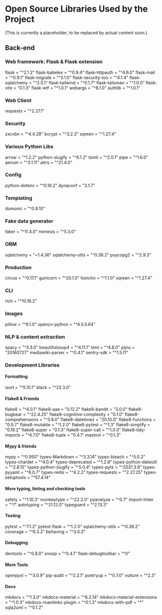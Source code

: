 # Open Source Libraries Used by the Project

(This is currently a placeholder, to be replaced by actual content soon.)

## Back-end

### Web framework: Flask & Flask extension
flask = "^2.1.2"
flask-babelex = "^0.9.4"
flask-httpauth = "^4.6.0"
flask-mail = "^0.9.1"
flask-migrate = "^3.1.0"
flask-security-too = "^4.1.4"
flask-sqlalchemy = "^2.5.1"
flask-tailwind = "^0.1.7"
flask-talisman = "^1.0.0"
flask-vite = "0.1.3"
flask-wtf = "^1.0.1"
webargs = "^8.1.0"
authlib = "^1.0.1"

### Web Client
requests = "^2.27.1"

### Security
zxcvbn = "^4.4.28"
bcrypt = "^3.2.2"
sqreen = "^1.27.4"

### Various Python Libs
arrow = "^1.2.2"
python-slugify = "^6.1.2"
tomli = "^2.0.1"
pipe = "^1.6.0"
aenum = "^3.1.11"
attrs = "^21.4.0"

### Config
python-dotenv = "^0.19.2"
dynaconf = "3.1.7"

### Templating
domonic = "^0.9.10"

### Fake data generator
faker = "^11.4.0"
mimesis = "^5.3.0"

### ORM
sqlalchemy = "~1.4.36"
sqlalchemy-utils = "^0.38.2"
psycopg2 = "^2.9.3"

### Production
circus = "^0.17.1"
gunicorn = "^20.1.0"
honcho = "^1.1.0"
sqreen = "^1.27.4"

### CLI
rich = "^10.16.2"

### Images
pillow = "^9.1.0"
opencv-python = "^4.5.5.64"

### NLP & content extraction
spacy = "^3.3.0"
beautifulsoup4 = "^4.11.1"
lxml = "^4.8.0"
pijnu = "20160727"
mediawiki-parser = "^0.4.1"
sentry-sdk = "^1.5.11"

### Development Libraries

#### Formatting
isort = "^5.10.1"
black = "^22.3.0"

#### Flake8 & Friends
flake8 = "^4.0.1"
flake8-aaa = "0.12.2"
flake8-bandit = "3.0.0"
flake8-bugbear = "^22.4.25"
flake8-cognitive-complexity = "0.1.0"
flake8-comprehensions = "^3.8.0"
flake8-datetimez = "20.10.0"
flake8-functions = "0.0.7"
flake8-mutable = "^1.2.0"
flake8-pytest = "^1.3"
flake8-simplify = "0.19.2"
flake8-super = "0.1.3"
flake8-super-call = "^1.0.0"
flake8-tidy-imports = "^4.7.0"
flake8-tuple = "0.4.1"
mastool = "^0.1.3"

#### Mypy & friends
mypy = "^0.950"
types-Markdown = "^3.3.14"
types-bleach = "^5.0.2"
types-chardet = "^4.0.4"
types-deprecated = "^1.2.8"
types-python-dateutil = "^2.8.15"
types-python-slugify = "^5.0.4"
types-pytz = "^2021.3.8"
types-pyyaml = "^6.0.7"
types-redis = "^4.2.2"
types-requests = "^2.27.25"
types-setuptools = "^57.4.14"

#### More typing, linting and checking tools
safety = "^1.10.3"
monkeytype = "^22.2.0"
pyanalyze = "^0.7"
import-linter = "^1"
autotyping = "^21.12.0"
typeguard = "^2.13.3"

#### Testing
pytest = "^7.1.2"
pytest-flask = "^1.2.0"
sqlalchemy-utils = "^0.38.2"
coverage = "^6.3.2"
behaving = "^3.0.3"

#### Debugging
devtools = "^0.8.0"
snoop = "^0.4.1"
flask-debugtoolbar = "^0"

#### More Tools
openpyxl = "^3.0.9"
pip-audit = "^2.2.1"
poetryup = "^0.7.0"
vulture = "^2.3"

#### Docs
mkdocs = "^1.3.0"
mkdocs-material = "^8.2.14"
mkdocs-material-extensions = "^1.0.3"
mkdocs-roamlinks-plugin = "^0.1.3"
mkdocs-with-pdf = "*"
sqla2uml = "^0.1.2"
